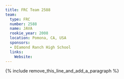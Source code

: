 ```yaml
---
title: FRC Team 2588
team:
  type: FRC
  number: 2588
  name: JAVA
  rookie_year: 2008
  location: Pomona, CA, USA
  sponsors:
  - DIamond Ranch High School
  links:
    Website:
---
```


{% include remove_this_line_and_add_a_paragraph %}